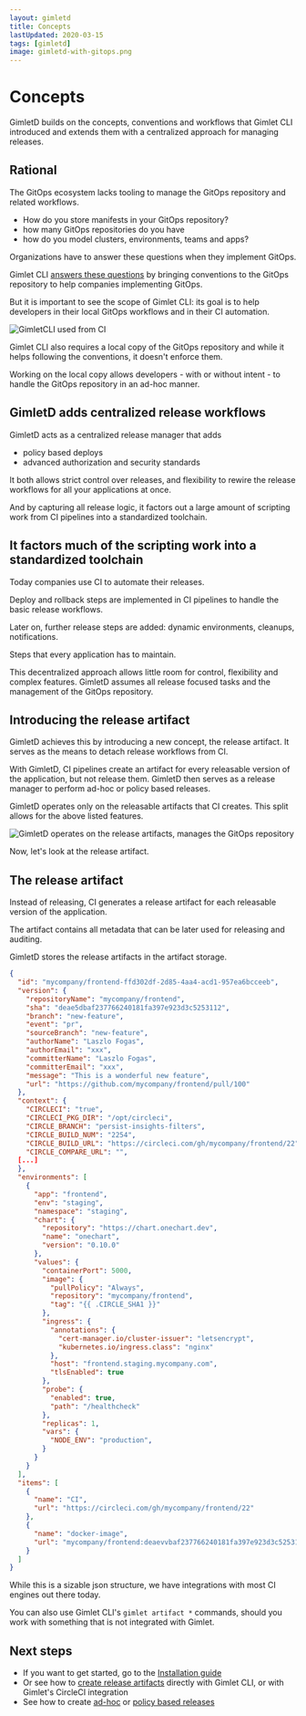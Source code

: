 ```yaml
---
layout: gimletd
title: Concepts
lastUpdated: 2020-03-15
tags: [gimletd]
image: gimletd-with-gitops.png
---
```


# Concepts

GimletD builds on the concepts, conventions and workflows that Gimlet CLI introduced
and extends them with a centralized approach for managing releases.

## Rational

The GitOps ecosystem lacks tooling to manage the GitOps repository and related workflows.

- How do you store manifests in your GitOps repository?
- how many GitOps repositories do you have
- how do you model clusters, environments, teams and apps?

Organizations have to answer these questions when they implement GitOps.

Gimlet CLI [answers these questions](/gimlet-cli/concepts/)
by bringing conventions to the GitOps repository to help companies implementing GitOps.

But it is important to see the scope of Gimlet CLI: its goal is to help developers in their local GitOps workflows and in their CI automation.  

![GimletCLI used from CI](/gitops-with-ci.png)

Gimlet CLI also requires a local copy of the GitOps repository and while it helps following the conventions, it doesn't enforce them.

Working on the local copy allows developers - with or without intent - to handle the GitOps repository in an ad-hoc manner.

## GimletD adds centralized release workflows

GimletD acts as a centralized release manager that adds
- policy based deploys
- advanced authorization and security standards

It both allows strict control over releases, and flexibility to rewire the release workflows for all your applications at once.

And by capturing all release logic, it factors out a large amount of scripting work from CI pipelines into a 
standardized toolchain.

## It factors much of the scripting work into a standardized toolchain

Today companies use CI to automate their releases.

Deploy and rollback steps are implemented in CI pipelines to handle the basic release workflows.

Later on, further release steps are added: dynamic environments, cleanups, notifications.

Steps that every application has to maintain.

This decentralized approach allows little room for control, flexibility and complex features. 
GimletD assumes all release focused tasks and the management of the GitOps repository.

## Introducing the release artifact

GimletD achieves this by introducing a new concept, the release artifact. It serves as the means to detach release workflows from CI.

With GimletD, CI pipelines create an artifact for every releasable version of the application, but not release them.
GimletD then serves as a release manager to perform ad-hoc or policy based releases.

GimletD operates only on the releasable artifacts that CI creates. This split allows for the above listed features.

![GimletD operates on the release artifacts, manages the GitOps repository](/gimletd-with-gitops.png)

Now, let's look at the release artifact.

## The release artifact

Instead of releasing, CI generates a release artifact for each releasable version of the application.

The artifact contains all metadata that can be later used for releasing and auditing.

GimletD stores the release artifacts in the artifact storage.

```json
{
  "id": "mycompany/frontend-ffd302df-2d85-4aa4-acd1-957ea6bcceeb",
  "version": {
    "repositoryName": "mycompany/frontend",
    "sha": "deae5dbaf237766240181fa397e923d3c5253112",
    "branch": "new-feature",
    "event": "pr",
    "sourceBranch": "new-feature",
    "authorName": "Laszlo Fogas",
    "authorEmail": "xxx",
    "committerName": "Laszlo Fogas",
    "committerEmail": "xxx",
    "message": "This is a wonderful new feature",
    "url": "https://github.com/mycompany/frontend/pull/100"
  },
  "context": {
    "CIRCLECI": "true",
    "CIRCLECI_PKG_DIR": "/opt/circleci",
    "CIRCLE_BRANCH": "persist-insights-filters",
    "CIRCLE_BUILD_NUM": "2254",
    "CIRCLE_BUILD_URL": "https://circleci.com/gh/mycompany/frontend/22",
    "CIRCLE_COMPARE_URL": "",
  [...]
  },
  "environments": [
    {
      "app": "frontend",
      "env": "staging",
      "namespace": "staging",
      "chart": {
        "repository": "https://chart.onechart.dev",
        "name": "onechart",
        "version": "0.10.0"
      },
      "values": {
        "containerPort": 5000,
        "image": {
          "pullPolicy": "Always",
          "repository": "mycompany/frontend",
          "tag": "{{ .CIRCLE_SHA1 }}"
        },
        "ingress": {
          "annotations": {
            "cert-manager.io/cluster-issuer": "letsencrypt",
            "kubernetes.io/ingress.class": "nginx"
          },
          "host": "frontend.staging.mycompany.com",
          "tlsEnabled": true
        },
        "probe": {
          "enabled": true,
          "path": "/healthcheck"
        },
        "replicas": 1,
        "vars": {
          "NODE_ENV": "production",
        }
      }
    }
  ],
  "items": [
    {
      "name": "CI",
      "url": "https://circleci.com/gh/mycompany/frontend/22"
    },
    {
      "name": "docker-image",
      "url": "mycompany/frontend:deaevvbaf237766240181fa397e923d3c5253112"
    }
  ]
}
```

While this is a sizable json structure, we have integrations with most CI engines out there today.

You can also use Gimlet CLI's `gimlet artifact *` commands, should you work with something that is not integrated with Gimlet.

## Next steps

- If you want to get started, go to the [Installation guide](/gimletd/installation)
- Or see how to [create release artifacts](/gimletd/creating-artifacts) directly with Gimlet CLI, or with Gimlet's CircleCI integration
- See how to create [ad-hoc](/gimletd/on-demand-releases) or [policy based releases](/gimletd/policy-based-releases)
